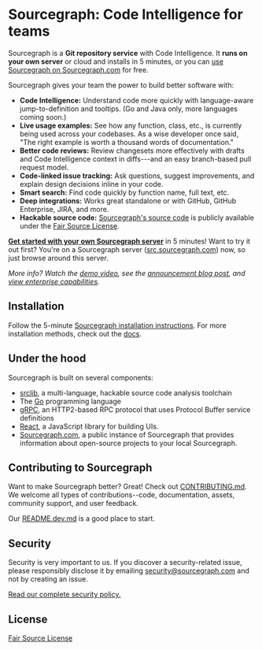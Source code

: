 # Sourcegraph: Code Intelligence for teams

Sourcegraph is a **Git repository service** with Code Intelligence. It
**runs on your own server** or cloud and installs in 5 minutes, or you
can [use Sourcegraph on Sourcegraph.com](https://sourcegraph.com/join) for free.

Sourcegraph gives your team the power to build better software with:

* **Code Intelligence:** Understand code more quickly with language-aware jump-to-definition and tooltips. (Go and Java only, more languages coming soon.)
* **Live usage examples:** See how any function, class, etc., is currently being used across your codebases. As a wise developer once said, "The right example is worth a thousand words of documentation."
* **Better code reviews:** Review changesets more effectively with drafts and Code Intelligence context in diffs---and an easy branch-based pull request model.
* **Code-linked issue tracking:** Ask questions, suggest improvements, and explain design decisions inline in your code.
* **Smart search:** Find code quickly by function name, full text, etc.
* **Deep integrations:** Works great standalone or with GitHub, GitHub Enterprise, JIRA, and more.
* **Hackable source code:** [Sourcegraph's source code](https://src.sourcegraph.com/sourcegraph) is publicly available under the [Fair Source License](https://fair.io).

[**Get started with your own Sourcegraph server**](https://src.sourcegraph.com/sourcegraph/.docs/getting-started/) in 5 minutes! Want to try it out first? You're on a Sourcegraph server ([src.sourcegraph.com](https://src.sourcegraph.com)) now, so just browse around this server.

*More info? Watch the [demo video](https://www.youtube.com/watch?v=XOdh3-QJSzs),
see the
[announcement blog post](https://sourcegraph.com/blog/133554180524/announcing-the-sourcegraph-developer-release-an),
and [view enterprise capabilities](https://sourcegraph.com).*


## Installation

Follow the 5-minute
[Sourcegraph installation instructions](https://src.sourcegraph.com/sourcegraph/.docs/getting-started/). For
more installation methods, check out the
[docs](https://src.sourcegraph.com/sourcegraph/.docs).


## Under the hood

Sourcegraph is built on several components:

* [srclib](https://srclib.org), a multi-language, hackable source code
  analysis toolchain
* The [Go](http://golang.org) programming language
* [gRPC](http://grpc.io), an HTTP2-based RPC protocol that uses
  Protocol Buffer service definitions
* [React](https://facebook.github.io/react/), a JavaScript library for
  building UIs.
* [Sourcegraph.com](https://sourcegraph.com), a public instance of
  Sourcegraph that provides information about open-source projects to
  your local Sourcegraph.

## Contributing to Sourcegraph

Want to make Sourcegraph better? Great! Check out
[CONTRIBUTING.md](https://src.sourcegraph.com/sourcegraph@master/.tree/CONTRIBUTING.md). We
welcome all types of contributions--code, documentation, assets,
community support, and user feedback.

Our
[README.dev.md](https://src.sourcegraph.com/sourcegraph@master/.tree/README.dev.md)
is a good place to start.

## Security

Security is very important to us. If you discover a security-related
issue, please responsibly disclose it by emailing
[security@sourcegraph.com](mailto:security@sourcegraph.com) and not by
creating an issue.

[Read our complete security policy.](https://sourcegraph.com/security)

## License

[Fair Source License](https://fair.io)
